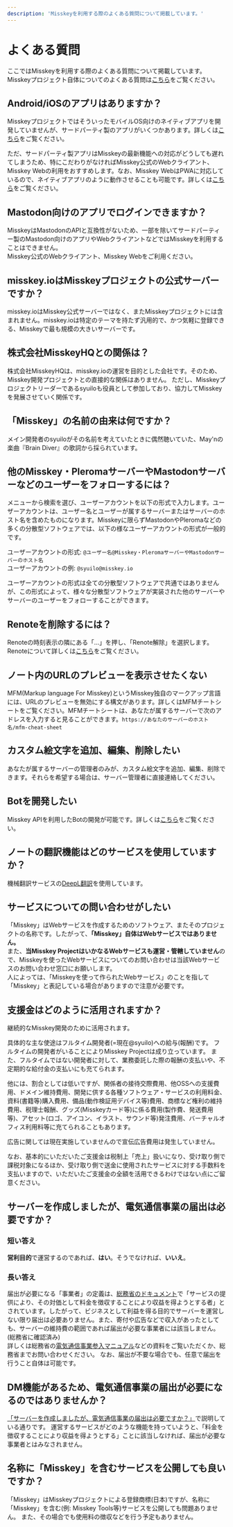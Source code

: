 ```yaml
---
description: 'Misskeyを利用する際のよくある質問について掲載しています。'
---
```


# よくある質問
ここではMisskeyを利用する際のよくある質問について掲載しています。<br>
Misskeyプロジェクト自体についてのよくある質問は[こちら](../../about-misskey#よくある質問)をご覧ください。

## Android/iOSのアプリはありますか？
MisskeyプロジェクトではそういったモバイルOS向けのネイティブアプリを開発していませんが、サードパーティ製のアプリがいくつかあります。詳しくは[こちら](./apps)をご覧ください。<br>

ただ、サードパーティ製アプリはMisskeyの最新機能への対応がどうしても遅れてしまうため、特にこだわりがなければMisskey公式のWebクライアント、Misskey Webの利用をおすすめします。なお、Misskey WebはPWAに対応しているので、ネイティブアプリのように動作させることも可能です。詳しくは[こちら](/docs/for-users/stepped-guides/how-to-use-pwa/)をご覧ください。

## Mastodon向けのアプリでログインできますか？
MisskeyはMastodonのAPIと互換性がないため、一部を除いてサードパーティー製のMastodon向けのアプリやWebクライアントなどではMisskeyを利用することはできません。<br>
Misskey公式のWebクライアント、Misskey Webをご利用ください。

## misskey.ioはMisskeyプロジェクトの公式サーバーですか？
misskey.ioはMisskey公式サーバーではなく、またMisskeyプロジェクトには含まれません。misskey.ioは特定のテーマを持たず汎用的で、かつ気軽に登録できる、Misskeyで最も規模の大きいサーバーです。

## 株式会社MisskeyHQとの関係は？
株式会社MisskeyHQは、misskey.ioの運営を目的とした会社です。そのため、Misskey開発プロジェクトとの直接的な関係はありません。
ただし、Misskeyプロジェクトリーダーであるsyuiloも役員として参加しており、協力してMisskeyを発展させていく関係です。

## 「Misskey」の名前の由来は何ですか？
メイン開発者のsyuiloがその名前を考えていたときに偶然聴いていた、May'nの楽曲『Brain Diver』の歌詞から採られています。

## 他のMisskey・PleromaサーバーやMastodonサーバーなどのユーザーをフォローするには？
メニューから検索を選び、ユーザーアカウントを以下の形式で入力します。ユーザーアカウントは、ユーザー名とユーザーが属するサーバーまたはサーバーのホスト名を含めたものになります。Misskeyに限らずMastodonやPleromaなどの多くの分散型ソフトウェアでは、以下の様なユーザーアカウントの形式が一般的です。<br>

ユーザーアカウントの形式: `@ユーザー名@Misskey・PleromaサーバーやMastodonサーバーのホスト名`<br>
ユーザーアカウントの例: `@syuilo@misskey.io`<br>

ユーザーアカウントの形式は全ての分散型ソフトウェアで共通ではありませんが、この形式によって、様々な分散型ソフトウェアが実装された他のサーバーやサーバーのユーザーをフォローすることができます。

## Renoteを削除するには？
Renoteの時刻表示の隣にある「...」を押し、「Renote解除」を選択します。<br>
Renoteについて詳しくは[こちら](../features/note/#renote)をご覧ください。

## ノート内のURLのプレビューを表示させたくない
MFM(Markup language For Misskey)というMisskey独自のマークアップ言語には、URLのプレビューを無効にする構文があります。詳しくはMFMチートシートをご覧ください。MFMチートシートは、あなたが属するサーバーで次のアドレスを入力すると見ることができます。`https://あなたのサーバーのホスト名/mfm-cheat-sheet`

## カスタム絵文字を追加、編集、削除したい
あなたが属するサーバーの管理者のみが、カスタム絵文字を追加、編集、削除できます。それらを希望する場合は、サーバー管理者に直接連絡してください。

## Botを開発したい
Misskey APIを利用したBotの開発が可能です。詳しくは[こちら](../../for-developers/api/)をご覧ください。

## ノートの翻訳機能はどのサービスを使用していますか？
機械翻訳サービスの[DeepL翻訳](https://www.deepl.com/)を使用しています。

## サービスについての問い合わせがしたい
「Misskey」はWebサービスを作成するためのソフトウェア、またそのプロジェクトの名称です。したがって、<b>「Misskey」自体はWebサービスではありません。</b><br>
また、<b>当Misskey ProjectはいかなるWebサービスも運営・管轄していません</b>ので、Misskeyを使ったWebサービスについてのお問い合わせは当該Webサービスのお問い合わせ窓口にお願いします。<br>
人によっては、「Misskeyを使って作られたWebサービス」のことを指して「Misskey」と表記している場合がありますので注意が必要です。

## 支援金はどのように活用されますか？
継続的なMisskey開発のために活用されます。

具体的な主な使途はフルタイム開発者(=現在@syuilo)への給与(報酬)です。
フルタイムの開発者がいることによりMisskey Projectは成り立っています。
また、フルタイムではない開発者に対して、業務委託した際の報酬の支払いや、不定期的な給付金の支払いにも充てられます。

他には、割合としては低いですが、関係者の接待交際費用、他OSSへの支援費用、ドメイン維持費用、開発に供する各種ソフトウェア・サービスの利用料金、資料(書籍等)購入費用、備品(動作検証用デバイス等)費用、商標など権利の維持費用、税理士報酬、グッズ(Misskeyカード等)に係る費用(製作費、発送費用等)、アセット(ロゴ、アイコン、イラスト、サウンド等)発注費用、バーチャルオフィス利用料等に充てられることもあります。

広告に関しては現在実施していませんので宣伝広告費用は発生していません。

なお、基本的にいただいたご支援金は税制上「売上」扱いになり、受け取り側で課税対象になるほか、受け取り側で送金に使用されたサービスに対する手数料を支払いますので、いただいたご支援金の全額を活用できるわけではない点にご留意ください。

## サーバーを作成しましたが、電気通信事業の届出は必要ですか？
### 短い答え
**営利目的**で運営するのであれば、**はい**。そうでなければ、**いいえ**。

### 長い答え
届出が必要になる「事業者」の定義は、[総務省のドキュメント](https://www.soumu.go.jp/main_content/000477428.pdf)で「サービスの提供により、その対価として料⾦を徴収することにより収益を得ようとする者」とされています。したがって、ビジネスとして利益を得る目的でサーバーを運営しない限り届出は必要ありません。また、寄付や広告などで収入があったとしても、サーバーの維持費の範囲であれば届出が必要な事業者には該当しません。(総務省に確認済み)<br>
詳しくは総務省の[電気通信事業参入マニュアル](https://www.soumu.go.jp/main_content/000477428.pdf)などの資料をご覧いただくか、総務省までお問い合わせください。
なお、届出が不要な場合でも、任意で届出を行うこと自体は可能です。

## DM機能があるため、電気通信事業の届出が必要になるのではありませんか？
[「サーバーを作成しましたが、電気通信事業の届出は必要ですか？」](#サーバーを作成しましたが電気通信事業の届出は必要ですか)で説明している通りです。
運営するサービスがどのような機能を持っていようと、「料⾦を徴収することにより収益を得ようとする」ことに該当しなければ、届出が必要な事業者とはみなされません。

## 名称に「Misskey」を含むサービスを公開しても良いですか？
「Misskey」はMisskeyプロジェクトによる登録商標(日本)ですが、名称に「Misskey」を含む(例: Misskey Tools等)サービスを公開しても問題ありません。
また、その場合でも使用料の徴収などを行う予定もありません。
